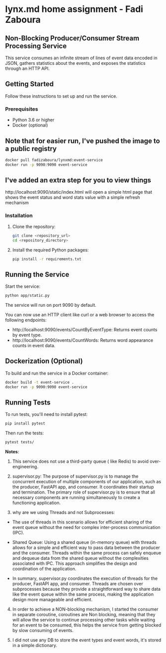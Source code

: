 # lynx.md home assignment - Fadi Zaboura

## Non-Blocking Producer/Consumer Stream Processing Service

This service consumes an infinite stream of lines of event data encoded in JSON, gathers statistics about the events,
and exposes the statistics through an HTTP API.

## Getting Started

Follow these instructions to set up and run the service.

### Prerequisites

- Python 3.6 or higher
- Docker (optional)


## Note that for easier run, I've pushed the image to a public registry 
```bash
docker pull fadizaboura/lynxmd:event-service
docker run -p 9090:9090 event-service
```

## I've added an extra step for you to view things
http://localhost:9090/static/index.html
will open a simple html page that shows the event status and word stats value with a simple refresh mechanism


### Installation

1. Clone the repository:

   ```bash
   git clone <repository_url>
   cd <repository_directory>
   ```

2. Install the required Python packages:

   ```bash
   pip install -r requirements.txt
   ```

## Running the Service

Start the service:

```bash
python app/static.py
```

The service will run on port 9090 by default.

You can now use an HTTP client like curl or a web browser to access the following endpoints:

- http://localhost:9090/events/CountByEventType: Returns event counts by event type.
- http://localhost:9090/events/CountWords: Returns word appearance counts in event data.

## Dockerization (Optional)

To build and run the service in a Docker container:

```bash
docker build -t event-service .
docker run -p 9090:9090 event-service
```

## Running Tests

To run tests, you'll need to install pytest:

```bash
pip install pytest
```

Then run the tests:

```bash
pytest tests/
```

**Notes**:

1. This service does not use a third-party queue ( like Redis) to avoid over-engineering.

2. supervisor.py: The purpose of supervisor.py is to manage the concurrent execution of multiple components of our
   application, such as the producer, FastAPI app, and consumer. It coordinates their startup and termination. The
   primary role of supervisor.py is to ensure that all necessary components are running simultaneously to create a
   functioning application.

3. why are we using Threads and not Subprocesses:

* The use of threads in this scenario allows for efficient sharing of the event queue without the need for complex
  inter-process communication (IPC).

* Shared Queue: Using a shared queue (in-memory queue) with threads allows for a simple and efficient way to pass data
  between the producer and the consumer. Threads within the same process can safely enqueue and dequeue data from the
  shared queue without the complexities associated with IPC. This approach simplifies the design and coordination of the
  application.

* In summary, supervisor.py coordinates the execution of threads for the producer, FastAPI app, and consumer. Threads
  are chosen over subprocesses because they provide a straightforward way to share data like the event queue within the
  same process, making the application design more manageable and efficient.

4. In order to achieve a NON-blocking mechanism, I started the consumer in separate coroutine, coroutines are Non
   blocking, meaning that they will allow the service to continue processing other tasks while waiting for an event to
   be consumed, this helps the service from getting blocked by slow consuming of events.

5. I did not use any DB to store the event types and event words, it's stored in a simple dictionary.